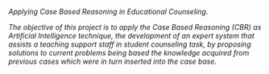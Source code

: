 *Applying Case Based Reasoning in Educational Counseling.*

*The objective of this project is to apply the Case Based Reasoning (CBR) as Artificial Intelligence technique, the development of an expert system that assists a teaching support staff in student counseling task, by proposing solutions to current problems being based the knowledge acquired from previous cases which were in turn inserted into the case base.*